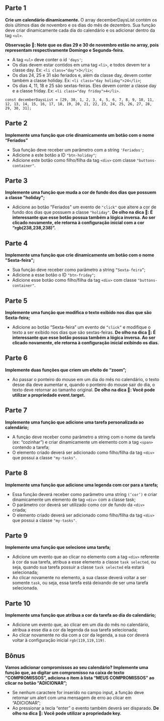 ## Parte 1
**Crie um calendário dinamicamente.**
O array decemberDaysList contém os dois últimos dias de novembro e os dias do mês de dezembro. Sua função deve criar dinamicamente cada dia do calendário e os adicionar dentro da tag `<ul>`.

**Observação 🔎: Note que os dias 29 e 30 de novembro estão no array, pois representam respectivamente Domingo e Segunda-feira.**

* A tag `<ul>` deve conter o id `'days'`;
* Os dias devem estar contidos em uma tag `<li>`, e todos devem ter a classe day. Ex: `<li class="day">3</li>`;
* Os dias 24, 25 e 31 são feriados e, além da classe day, devem conter também a classe holiday. Ex: `<li class="day holiday">24</li>`;
* Os dias 4, 11, 18 e 25 são sextas-feiras. Eles devem conter a classe day e a classe friday. Ex: `<li class="day friday">4</li>`.

`const decemberDaysList = [29, 30, 1, 2, 3, 4, 5, 6, 7, 8, 9, 10, 11, 12, 13, 14, 15, 16, 17, 18, 19, 20, 21, 22, 23, 24, 25, 26, 27, 28, 29, 30, 31];`

## Parte 2
**Implemente uma função que crie dinamicamente um botão com o nome “Feriados”**
* Sua função deve receber um parâmetro com a string `'Feriados'`;
* Adicione a este botão a ID `"btn-holiday"`;
* Adicione este botão como filho/filha da tag `<div>` com classe `"buttons-container"`.

## Parte 3
**Implemente uma função que muda a cor de fundo dos dias que possuem a classe "holiday";**
* Adicione ao botão "Feriados" um evento de `"click"` que altere a cor de fundo dos dias que possuem a classe `"holiday"`.
**De olho na dica 👀: É interessante que esse botão possua também a lógica inversa. Ao ser clicado novamente, ele retorna à configuração inicial com a cor “rgb(238,238,238)”.**

## Parte 4
**Implemente uma função que crie dinamicamente um botão com o nome "Sexta-feira";**
* Sua função deve receber como parâmetro a string `“Sexta-feira”`;
* Adicione a esse botão o ID `"btn-friday"`;
* Adicione esse botão como filho/filha da tag `<div>` com classe `"buttons-container"`.

## Parte 5
**Implemente uma função que modifica o texto exibido nos dias que são Sexta-feira;**
* Adicione ao botão “Sexta-feira” um evento de `“click”` e modifique o texto a ser exibido nos dias que são sextas-feiras.
**De olho na dica 👀: É interessante que esse botão possua também a lógica inversa. Ao ser clicado novamente, ele retorna à configuração inicial exibindo os dias.**

## Parte 6
**Implemente duas funções que criem um efeito de “zoom”;**
* Ao passar o ponteiro do mouse em um dia do mês no calendário, o texto desse dia deve aumentar e, quando o ponteiro do mouse sair do dia, o texto deve retornar ao tamanho original.
**De olho na dica 👀: Você pode utilizar a propriedade event.target.**

## Parte 7
**Implemente uma função que adicione uma tarefa personalizada ao calendário;**
* A função deve receber como parâmetro a string com o nome da tarefa (ex: “cozinhar”) e criar dinamicamente um elemento com a tag `<span>` contendo a tarefa;
* O elemento criado deverá ser adicionado como filho/filha da tag `<div>` que possui a classe `"my-tasks"`.

## Parte 8
**Implemente uma função que adicione uma legenda com cor para a tarefa;**
* Essa função deverá receber como parâmetro uma string `(‘cor’)` e criar dinamicamente um elemento de tag `<div>` com a classe task;
* O parâmetro cor deverá ser utilizado como cor de fundo da `<div>` criada;
* O elemento criado deverá ser adicionado como filho/filha da tag `<div>` que possui a classe `"my-tasks"`.

## Parte 9
**Implemente uma função que selecione uma tarefa;**
* Adicione um evento que ao clicar no elemento com a tag `<div>` referente à cor da sua tarefa, atribua a esse elemento a classe `task selected`, ou seja, quando sua tarefa possuir a classe `task selected` ela estará selecionada;
* Ao clicar novamente no elemento, a sua classe deverá voltar a ser somente `task`, ou seja, essa tarefa está deixando de ser uma tarefa selecionada.


## Parte 10
**Implemente uma função que atribua a cor da tarefa ao dia do calendário;**
* Adicione um evento que, ao clicar em um dia do mês no calendário, atribua a esse dia a cor da legenda da sua tarefa selecionada;
* Ao clicar novamente no dia com a cor da legenda, a sua cor deverá voltar à configuração inicial `rgb(119,119,119)`.

## Bônus
**Vamos adicionar compromissos ao seu calendário? Implemente uma função que, ao digitar um compromisso na caixa de texto “COMPROMISSOS”, adiciona o item à lista “MEUS COMPROMISSOS” ao clicar no botão “ADICIONAR”;**
* Se nenhum caractere for inserido no campo input, a função deve retornar um alert com uma mensagem de erro ao clicar em “ADICIONAR”;
* Ao pressionar a tecla “enter” o evento também deverá ser disparado.
**De olho na dica 👀: Você pode utilizar a propriedade key.**